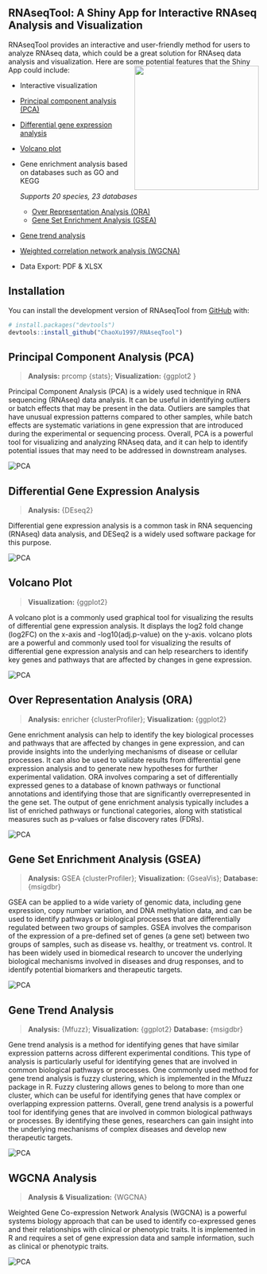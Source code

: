 ## RNAseqTool: A Shiny App for Interactive RNAseq Analysis and Visualization  

RNAseqTool provides an interactive and user-friendly method for users to analyze RNAseq data, which could be a great solution for RNAseq data analysis and visualization. Here are some potential features that the Shiny App could include:<img src="README/hex-RNAseqTool.png" align="right" height="250" />

- Interactive visualization

- [Principal component analysis (PCA)](#h1)

- [Differential gene expression analysis](#h2)

- [Volcano plot](#h3)

- Gene enrichment analysis based on databases such as GO and KEGG
  
  *Supports 20 species, 23 databases*
  
  - [Over Representation Analysis (ORA) ](#h4)
  - [Gene Set Enrichment Analysis (GSEA) ](#h5)
  
- [Gene trend analysis](#h6)

- [Weighted correlation network analysis (WGCNA) ](#h7)

- Data Export: PDF & XLSX

## Installation

You can install the development version of RNAseqTool from [GitHub](https://github.com/) with:

```R
# install.packages("devtools")
devtools::install_github("ChaoXu1997/RNAseqTool")
```

## <span id = "h1">Principal Component Analysis (PCA)</span>

> **Analysis:**  prcomp {stats};  **Visualization:** {ggplot2 }

Principal Component Analysis (PCA) is a widely used technique in RNA sequencing (RNAseq) data analysis. It can be useful in identifying outliers or batch effects that may be present in the data. Outliers are samples that have unusual expression patterns compared to other samples, while batch effects are systematic variations in gene expression that are introduced during the experimental or sequencing process. Overall, PCA is a powerful tool for visualizing and analyzing RNAseq data, and it can help to identify potential issues that may need to be addressed in downstream analyses.



![PCA](README/TIF/01_PCA.gif)

## <span id = "h2">Differential Gene Expression Analysis</span>

> **Analysis:** {DEseq2}

Differential gene expression analysis is a common task in RNA sequencing (RNAseq) data analysis, and DESeq2 is a widely used software package for this purpose.

![PCA](README/TIF/02_DEseq2.gif)





## <span id = "h3">Volcano Plot</span>

> **Visualization:** {ggplot2}

A volcano plot is a commonly used graphical tool for visualizing the results of differential gene expression analysis. It displays the log2 fold change (log2FC) on the x-axis and  -log10(adj.p-value) on the y-axis. volcano plots are a powerful and commonly used tool for visualizing the results of differential gene expression analysis and can help researchers to identify key genes and pathways that are affected by changes in gene expression.

![PCA](README/TIF/03_Volcano.gif)



## <span id = "h4">Over Representation Analysis (ORA) </span>

> **Analysis:** enricher {clusterProfiler}; **Visualization:** {ggplot2}

Gene enrichment analysis can help to identify the key biological processes and pathways that are affected by changes in gene expression, and can provide insights into the underlying mechanisms of disease or cellular processes. It can also be used to validate results from differential gene expression analysis and to generate new hypotheses for further experimental validation. ORA involves comparing a set of differentially expressed genes to a database of known pathways or functional annotations and identifying those that are significantly overrepresented in the gene set. The output of gene enrichment analysis typically includes a list of enriched pathways or functional categories, along with statistical measures such as p-values or false discovery rates (FDRs). 



![PCA](README/TIF/04_normEnrich.gif)



## <span id = "h5">Gene Set Enrichment Analysis (GSEA) </span>

> **Analysis:** GSEA {clusterProfiler}; **Visualization:** {GseaVis}; **Database:** {msigdbr}

GSEA can be applied to a wide variety of genomic data, including gene expression, copy number variation, and DNA methylation data, and can be used to identify pathways or biological processes that are differentially regulated between two groups of samples. GSEA involves the comparison of the expression of a pre-defined set of genes (a gene set) between two groups of samples, such as disease vs. healthy, or treatment vs. control. It has been widely used in biomedical research to uncover the underlying biological mechanisms involved in diseases and drug responses, and to identify potential biomarkers and therapeutic targets.

![PCA](README/TIF/05_GSEA.gif)

## <span id = "h6">Gene Trend Analysis</span>

> **Analysis:** {Mfuzz}; **Visualization:** {ggplot2} **Database:** {msigdbr}

Gene trend analysis is a method for identifying genes that have similar expression patterns across different experimental conditions. This type of analysis is particularly useful for identifying genes that are involved in common biological pathways or processes. One commonly used method for gene trend analysis is fuzzy clustering, which is implemented in the Mfuzz package in R. Fuzzy clustering allows genes to belong to more than one cluster, which can be useful for identifying genes that have complex or overlapping expression patterns. Overall, gene trend analysis is a powerful tool for identifying genes that are involved in common biological pathways or processes. By identifying these genes, researchers can gain insight into the underlying mechanisms of complex diseases and develop new therapeutic targets.



![PCA](README/TIF/06_geneTrend.gif)

## <span id = "h7">WGCNA Analysis</span>

> **Analysis & Visualization:** {WGCNA}

Weighted Gene Co-expression Network Analysis (WGCNA) is a powerful systems biology approach that can be used to identify co-expressed genes and their relationships with clinical or phenotypic traits. It is implemented in R and requires a set of gene expression data and sample information, such as clinical or phenotypic traits.

![PCA](README/TIF/07_WGCNA.gif)





